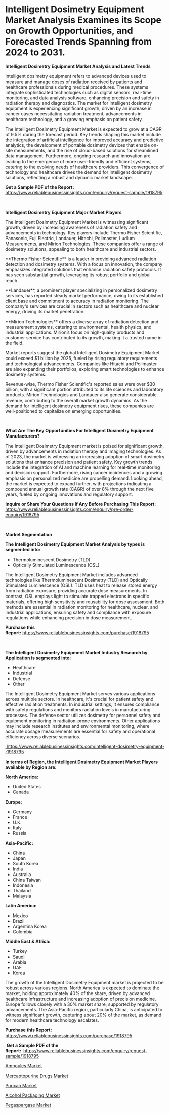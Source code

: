 <p><h1>Intelligent Dosimetry Equipment Market Analysis Examines its Scope on Growth Opportunities, and Forecasted Trends Spanning from 2024 to 2031.</h1></p><p><strong>Intelligent Dosimetry Equipment Market Analysis and Latest Trends</strong></p>
<p><p>Intelligent dosimetry equipment refers to advanced devices used to measure and manage doses of radiation received by patients and healthcare professionals during medical procedures. These systems integrate sophisticated technologies such as digital sensors, real-time monitoring, and data analysis software, enhancing precision and safety in radiation therapy and diagnostics. The market for intelligent dosimetry equipment is experiencing significant growth, driven by an increase in cancer cases necessitating radiation treatment, advancements in healthcare technology, and a growing emphasis on patient safety.</p><p>The Intelligent Dosimetry Equipment Market is expected to grow at a CAGR of 9.5% during the forecast period. Key trends shaping this market include the integration of artificial intelligence for improved accuracy and predictive analytics, the development of portable dosimetry devices that enable on-site measurements, and the rise of cloud-based solutions for streamlined data management. Furthermore, ongoing research and innovation are leading to the emergence of more user-friendly and efficient systems, catering to the evolving needs of healthcare providers. This convergence of technology and healthcare drives the demand for intelligent dosimetry solutions, reflecting a robust and dynamic market landscape.</p></p>
<p><strong>Get a Sample PDF of the Report:&nbsp;</strong> <a href="https://www.reliablebusinessinsights.com/enquiry/request-sample/1918795?utm_campaign=1787&utm_medium=2&utm_source=Github&utm_content=ia&utm_term=24102024&utm_id=intelligent-dosimetry-equipment">https://www.reliablebusinessinsights.com/enquiry/request-sample/1918795</a></p>
<p>&nbsp;</p>
<p><strong>Intelligent Dosimetry Equipment Major Market Players</strong></p>
<p><p>The Intelligent Dosimetry Equipment Market is witnessing significant growth, driven by increasing awareness of radiation safety and advancements in technology. Key players include Thermo Fisher Scientific, Panasonic, Fuji Electric, Landauer, Hitachi, Polimaster, Ludlum Measurements, and Mirion Technologies. These companies offer a range of dosimetry solutions, appealing to both healthcare and industrial sectors.</p><p>**Thermo Fisher Scientific** is a leader in providing advanced radiation detection and dosimetry systems. With a focus on innovation, the company emphasizes integrated solutions that enhance radiation safety protocols. It has seen substantial growth, leveraging its robust portfolio and global reach.</p><p>**Landauer**, a prominent player specializing in personalized dosimetry services, has reported steady market performance, owing to its established client base and commitment to accuracy in radiation monitoring. The company's services are crucial in sectors such as healthcare and nuclear energy, driving its market penetration.</p><p>**Mirion Technologies** offers a diverse array of radiation detection and measurement systems, catering to environmental, health physics, and industrial applications. Mirion’s focus on high-quality products and customer service has contributed to its growth, making it a trusted name in the field.</p><p>Market reports suggest the global Intelligent Dosimetry Equipment Market could exceed $1 billion by 2025, fueled by rising regulatory requirements and technological advancements. Companies like Hitachi and Polimaster are also expanding their portfolios, exploring smart technologies to enhance dosimetry systems. </p><p>Revenue-wise, Thermo Fisher Scientific's reported sales were over $30 billion, with a significant portion attributed to its life sciences and laboratory products. Mirion Technologies and Landauer also generate considerable revenue, contributing to the overall market growth dynamics. As the demand for intelligent dosimetry equipment rises, these companies are well-positioned to capitalize on emerging opportunities.</p></p>
<p>&nbsp;</p>
<p><strong>What Are The Key Opportunities For Intelligent Dosimetry Equipment Manufacturers?</strong></p>
<p><p>The Intelligent Dosimetry Equipment market is poised for significant growth, driven by advancements in radiation therapy and imaging technologies. As of 2023, the market is witnessing an increasing adoption of smart dosimetry solutions that enhance precision and patient safety. Key growth trends include the integration of AI and machine learning for real-time monitoring and decision support. Furthermore, rising cancer incidences and a growing emphasis on personalized medicine are propelling demand. Looking ahead, the market is expected to expand further, with projections indicating a compound annual growth rate (CAGR) of over 8% through the next five years, fueled by ongoing innovations and regulatory support.</p></p>
<p><strong>Inquire or Share Your Questions If Any Before Purchasing This Report:</strong> <a href="https://www.reliablebusinessinsights.com/enquiry/pre-order-enquiry/1918795?utm_campaign=1787&utm_medium=2&utm_source=Github&utm_content=ia&utm_term=24102024&utm_id=intelligent-dosimetry-equipment">https://www.reliablebusinessinsights.com/enquiry/pre-order-enquiry/1918795</a></p>
<p>&nbsp;</p>
<p><strong>Market Segmentation</strong></p>
<p><strong>The Intelligent Dosimetry Equipment Market Analysis by types is segmented into:</strong></p>
<p><ul><li>Thermoluminescent Dosimetry (TLD)</li><li>Optically Stimulated Luminescence (OSL)</li></ul></p>
<p><p>The Intelligent Dosimetry Equipment Market includes advanced technologies like Thermoluminescent Dosimetry (TLD) and Optically Stimulated Luminescence (OSL). TLD uses heat to release stored energy from radiation exposure, providing accurate dose measurements. In contrast, OSL employs light to stimulate trapped electrons in specific materials, offering high sensitivity and reusability for dose assessment. Both methods are essential in radiation monitoring for healthcare, nuclear, and industrial applications, ensuring safety and compliance with exposure regulations while enhancing precision in dose measurement.</p></p>
<p><strong>Purchase this Report:&nbsp;</strong><a href="https://www.reliablebusinessinsights.com/purchase/1918795?utm_campaign=1787&utm_medium=2&utm_source=Github&utm_content=ia&utm_term=24102024&utm_id=intelligent-dosimetry-equipment">https://www.reliablebusinessinsights.com/purchase/1918795</a></p>
<p>&nbsp;</p>
<p><strong>The Intelligent Dosimetry Equipment Market Industry Research by Application is segmented into:</strong></p>
<p><ul><li>Healthcare</li><li>Industrial</li><li>Defense</li><li>Other</li></ul></p>
<p><p>The Intelligent Dosimetry Equipment Market serves various applications across multiple sectors. In healthcare, it's crucial for patient safety and effective radiation treatments. In industrial settings, it ensures compliance with safety regulations and monitors radiation levels in manufacturing processes. The defense sector utilizes dosimetry for personnel safety and equipment monitoring in radiation-prone environments. Other applications may include research institutes and environmental monitoring, where accurate dosage measurements are essential for safety and operational efficiency across diverse scenarios.</p></p>
<p><a href="https://www.reliablebusinessinsights.com/intelligent-dosimetry-equipment-r1918795?utm_campaign=1787&utm_medium=2&utm_source=Github&utm_content=ia&utm_term=24102024&utm_id=intelligent-dosimetry-equipment">&nbsp;https://www.reliablebusinessinsights.com/intelligent-dosimetry-equipment-r1918795</a></p>
<p><strong>In terms of Region, the Intelligent Dosimetry Equipment Market Players available by Region are:</strong></p>
<p>
    <p> <strong> North America: </strong>
        <ul>
            <li>United States</li>
            <li>Canada</li>
        </ul>
        </p> 
    <p> <strong> Europe: </strong>
        <ul>
            <li>Germany</li>
            <li>France</li>
            <li>U.K.</li>
            <li>Italy</li>
            <li>Russia</li>
        </ul>
        </p> 
    <p> <strong> Asia-Pacific: </strong>
        <ul>
            <li>China</li>
            <li>Japan</li>
            <li>South Korea</li>
            <li>India</li>
            <li>Australia</li>
            <li>China Taiwan</li>
            <li>Indonesia</li>
            <li>Thailand</li>
            <li>Malaysia</li>
        </ul>
        </p> 
    <p> <strong> Latin America: </strong>
        <ul>
            <li>Mexico</li>
            <li>Brazil</li>
            <li>Argentina Korea</li>
            <li>Colombia</li>
        </ul>
        </p> 
    <p> <strong> Middle East & Africa: </strong>
        <ul>
            <li>Turkey</li>
            <li>Saudi</li>
            <li>Arabia</li>
            <li>UAE</li>
            <li>Korea</li>
        </ul>
    </p>
    </p>
<p><p>The growth of the Intelligent Dosimetry Equipment market is projected to be robust across various regions. North America is expected to dominate the market, holding approximately 40% of the share, driven by advanced healthcare infrastructure and increasing adoption of precision medicine. Europe follows closely with a 30% market share, supported by regulatory advancements. The Asia-Pacific region, particularly China, is anticipated to witness significant growth, capturing about 20% of the market, as demand for modern healthcare technology escalates.</p></p>
<p><strong>Purchase this Report: </strong><a href="https://www.reliablebusinessinsights.com/purchase/1918795?utm_campaign=1787&utm_medium=2&utm_source=Github&utm_content=ia&utm_term=24102024&utm_id=intelligent-dosimetry-equipment">https://www.reliablebusinessinsights.com/purchase/1918795</a></p>
<p>&nbsp;<strong>Get a Sample PDF of the Report:&nbsp;&nbsp;</strong><a href="https://www.reliablebusinessinsights.com/enquiry/request-sample/1918795?utm_campaign=1787&utm_medium=2&utm_source=Github&utm_content=ia&utm_term=24102024&utm_id=intelligent-dosimetry-equipment">https://www.reliablebusinessinsights.com/enquiry/request-sample/1918795</a></p>
<p><strong></strong></p>
<p><p><a href="https://www.linkedin.com/pulse/ampoules-market-global-regional-analysis-focus-region-country-level-slxfe?utm_campaign=1787&utm_medium=2&utm_source=Github&utm_content=ia&utm_term=24102024&utm_id=intelligent-dosimetry-equipment">Ampoules Market</a></p><p><a href="https://www.linkedin.com/pulse/mercaptopurine-drugs-mosaic-piecing-together-global-market-dynamics-eljle?utm_campaign=1787&utm_medium=2&utm_source=Github&utm_content=ia&utm_term=24102024&utm_id=intelligent-dosimetry-equipment">Mercaptopurine Drugs Market</a></p><p><a href="https://www.linkedin.com/pulse/purixan-market-industry-landscape-growth-trajectories-global-markets-ut1ie?utm_campaign=1787&utm_medium=2&utm_source=Github&utm_content=ia&utm_term=24102024&utm_id=intelligent-dosimetry-equipment">Purixan Market</a></p><p><a href="https://www.linkedin.com/pulse/alcohol-packaging-market-global-regional-analysis-focus-lt31e?utm_campaign=1787&utm_medium=2&utm_source=Github&utm_content=ia&utm_term=24102024&utm_id=intelligent-dosimetry-equipment">Alcohol Packaging Market</a></p><p><a href="https://www.linkedin.com/pulse/comprehensive-pegaspargase-market-report-regional-analysis-growth-vtq5f?utm_campaign=1787&utm_medium=2&utm_source=Github&utm_content=ia&utm_term=24102024&utm_id=intelligent-dosimetry-equipment">Pegaspargase Market</a></p></p>